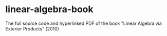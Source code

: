 # linear-algebra-book
The full source code and hyperlinked PDF of the book "Linear Algebra via Exterior Products" (2010)
